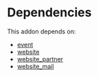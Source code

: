 # Dependencies

This addon depends on:

- [event](../../../../../oca-ocb-core/odoo-bringout-oca-ocb-event)
- [website](../../../../odoo-bringout-oca-ocb-website)
- [website_partner](../../../../odoo-bringout-oca-ocb-website_partner)
- [website_mail](../../../../odoo-bringout-oca-ocb-website_mail)

